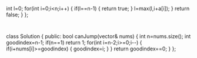 int l=0;
for(int i=0;i<n;i++)
{
if(l==n-1)
{
return true;
}
l=max(l,i+a[i]);
}
return false;
}
};
```
​
```
class Solution {
public:
bool canJump(vector<int>& nums) {
int n=nums.size();
int goodindex=n-1;
if(n==1)
return 1;
for(int i=n-2;i>=0;i--)
{
if(i+nums[i]>=goodindex)
{
goodindex=i;
}
}
return goodindex==0;
}
};
```